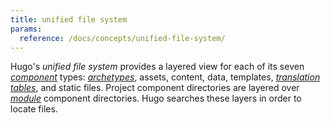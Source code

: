 ```yaml
---
title: unified file system
params:
  reference: /docs/concepts/unified-file-system/
---
```


Hugo's _unified file system_ provides a layered view for each of its seven [_component_](g) types: [_archetypes_](g), assets, content, data, templates, [_translation tables_](g), and static files. Project component directories are layered over [_module_](g) component directories. Hugo searches these layers in order to locate files.
